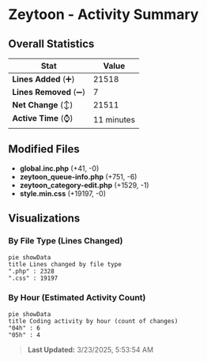 # Zeytoon - Activity Summary 

## Overall Statistics

| Stat                   | Value                                                             |
| ---------------------- | ----------------------------------------------------------------- |
| **Lines Added** (➕)   | 21518                                          |
| **Lines Removed** (➖) | 7                                        |
| **Net Change** (↕)    | 21511                |
| **Active Time** (⌚)   | 11 minutes |


## Modified Files
- **global.inc.php** (+41, -0)
- **zeytoon_queue-info.php** (+751, -6)
- **zeytoon_category-edit.php** (+1529, -1)
- **style.min.css** (+19197, -0)

## Visualizations

### By File Type (Lines Changed)

```mermaid
pie showData
title Lines changed by file type
".php" : 2328
".css" : 19197
```

### By Hour (Estimated Activity Count)

```mermaid
pie showData
title Coding activity by hour (count of changes)
"04h" : 6
"05h" : 4
```


> **Last Updated:** 3/23/2025, 5:53:54 AM